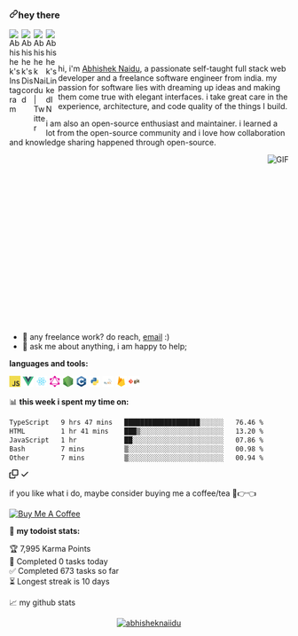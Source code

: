 <article class="markdown-body entry-content container-lg f5" itemprop="text"><h3 dir="auto"><a id="user-content-hey-there" class="anchor" aria-hidden="true" href="#hey-there"><svg class="octicon octicon-link" viewBox="0 0 16 16" version="1.1" width="16" height="16" aria-hidden="true"><path fill-rule="evenodd" d="M7.775 3.275a.75.75 0 001.06 1.06l1.25-1.25a2 2 0 112.83 2.83l-2.5 2.5a2 2 0 01-2.83 0 .75.75 0 00-1.06 1.06 3.5 3.5 0 004.95 0l2.5-2.5a3.5 3.5 0 00-4.95-4.95l-1.25 1.25zm-4.69 9.64a2 2 0 010-2.83l2.5-2.5a2 2 0 012.83 0 .75.75 0 001.06-1.06 3.5 3.5 0 00-4.95 0l-2.5 2.5a3.5 3.5 0 004.95 4.95l1.25-1.25a.75.75 0 00-1.06-1.06l-1.25 1.25a2 2 0 01-2.83 0z"></path></svg></a>hey there</h3>
<a href="https://www.instagram.com/abhisheknaiidu/" rel="nofollow">
  <img align="left" alt="Abhishek's Instagram" width="22px" src="https://raw.githubusercontent.com/hussainweb/hussainweb/main/icons/instagram.png" style="max-width: 100%;">
</a>
<a href="https://discord.gg/XTW52Kt" rel="nofollow">
  <img align="left" alt="Abhishek's Discord" width="22px" src="https://raw.githubusercontent.com/peterthehan/peterthehan/master/assets/discord.svg" style="max-width: 100%;">
</a>
<a href="https://twitter.com/abhisheknaiidu" rel="nofollow">
  <img align="left" alt="Abhishek Naidu | Twitter" width="22px" src="https://raw.githubusercontent.com/peterthehan/peterthehan/master/assets/twitter.svg" style="max-width: 100%;">
</a>
<a href="https://www.linkedin.com/in/abhisheknaiidu/" rel="nofollow">
  <img align="left" alt="Abhishek's LinkedIN" width="22px" src="https://raw.githubusercontent.com/peterthehan/peterthehan/master/assets/linkedin.svg" style="max-width: 100%;">
</a>
<p dir="auto"><a target="_blank" rel="noopener noreferrer nofollow" href="https://camo.githubusercontent.com/4f7a8bfc334d950a8a472c3676a396262561252bca7eee47d11784136a1e3269/68747470733a2f2f76697369746f722d62616467652e676c697463682e6d652f62616467653f706167655f69643d616268697368656b6e61696964752e616268697368656b6e6169696475"><img src="https://camo.githubusercontent.com/4f7a8bfc334d950a8a472c3676a396262561252bca7eee47d11784136a1e3269/68747470733a2f2f76697369746f722d62616467652e676c697463682e6d652f62616467653f706167655f69643d616268697368656b6e61696964752e616268697368656b6e6169696475" alt="" data-canonical-src="https://visitor-badge.glitch.me/badge?page_id=abhisheknaiidu.abhisheknaiidu" style="max-width: 100%;"></a></p>
<br>
<p dir="auto">hi, i'm <a href="https://abhishknads.me/" rel="nofollow">Abhishek Naidu</a>, a passionate self-taught full stack web developer and a freelance software engineer from india. my passion for software lies with dreaming up ideas and making them come true with elegant interfaces. i take great care in the experience, architecture, and code quality of the things I build.</p>
<p dir="auto">i am also an open-source enthusiast and maintainer. i learned a lot from the open-source community and i love how collaboration and knowledge sharing happened through open-source.</p>
  <p dir="auto"><animated-image data-catalyst="" style="float: right; width: 500px;"><a target="_blank" rel="noopener noreferrer" href="https://github.com/abhisheknaiidu/abhisheknaiidu/blob/master/code.gif?raw=true" data-target="animated-image.originalLink"><img align="right" alt="GIF" src="https://github.com/abhisheknaiidu/abhisheknaiidu/raw/master/code.gif?raw=true" height="320" style="max-width: 100%; display: inline-block;" data-target="animated-image.originalImage"></a>
      <span class="AnimatedImagePlayer" data-target="animated-image.player" hidden="">
        <a data-target="animated-image.replacedLink" class="AnimatedImagePlayer-images" href="https://github.com/abhisheknaiidu/abhisheknaiidu/blob/master/code.gif?raw=true" target="_blank">
          <span data-target="animated-image.imageContainer">
            <img data-target="animated-image.replacedImage" alt="GIF" class="AnimatedImagePlayer-animatedImage" src="https://github.com/abhisheknaiidu/abhisheknaiidu/raw/master/code.gif?raw=true" height="320" style="display: block; opacity: 1;">
          <canvas class="AnimatedImagePlayer-stillImage" aria-hidden="true" width="500" height="320"></canvas></span>
        </a>
        <button data-target="animated-image.imageButton" class="AnimatedImagePlayer-images" tabindex="-1" aria-label="Play GIF"></button>
        <span class="AnimatedImagePlayer-controls" data-target="animated-image.controls">
          <button data-target="animated-image.playButton" class="AnimatedImagePlayer-button" aria-label="Play GIF">
            <svg aria-hidden="true" focusable="false" class="octicon icon-play" width="16" height="16" viewBox="0 0 16 16" fill="none" xmlns="http://www.w3.org/2000/svg">
              <path d="M4 13.5427V2.45734C4 1.82607 4.69692 1.4435 5.2295 1.78241L13.9394 7.32507C14.4334 7.63943 14.4334 8.36057 13.9394 8.67493L5.2295 14.2176C4.69692 14.5565 4 14.1739 4 13.5427Z">
            </path></svg>
            <svg aria-hidden="true" focusable="false" class="octicon icon-pause" width="16" height="16" viewBox="0 0 16 16" xmlns="http://www.w3.org/2000/svg">
              <rect x="4" y="2" width="3" height="12" rx="1"></rect>
              <rect x="9" y="2" width="3" height="12" rx="1"></rect>
            </svg>
          </button>
          <a data-target="animated-image.openButton" aria-label="Open GIF in new window" class="AnimatedImagePlayer-button" href="https://github.com/abhisheknaiidu/abhisheknaiidu/blob/master/code.gif?raw=true" target="_blank">
            <svg aria-hidden="true" class="octicon" xmlns="http://www.w3.org/2000/svg" viewBox="0 0 16 16" width="16" height="16">
              <path fill-rule="evenodd" d="M10.604 1h4.146a.25.25 0 01.25.25v4.146a.25.25 0 01-.427.177L13.03 4.03 9.28 7.78a.75.75 0 01-1.06-1.06l3.75-3.75-1.543-1.543A.25.25 0 0110.604 1zM3.75 2A1.75 1.75 0 002 3.75v8.5c0 .966.784 1.75 1.75 1.75h8.5A1.75 1.75 0 0014 12.25v-3.5a.75.75 0 00-1.5 0v3.5a.25.25 0 01-.25.25h-8.5a.25.25 0 01-.25-.25v-8.5a.25.25 0 01.25-.25h3.5a.75.75 0 000-1.5h-3.5z"></path>
            </svg>
          </a>
        </span>
      </span></animated-image></p>
<ul dir="auto">
<li><g-emoji class="g-emoji" alias="briefcase" fallback-src="https://github.githubassets.com/images/icons/emoji/unicode/1f4bc.png">💼</g-emoji> any freelance work? do reach, <a href="mailto:abhishek.naidu@cred.club">email</a> :)</li>
<li><g-emoji class="g-emoji" alias="speech_balloon" fallback-src="https://github.githubassets.com/images/icons/emoji/unicode/1f4ac.png">💬</g-emoji> ask me about anything, i am happy to help;</li>
</ul>
<p dir="auto"><strong>languages and tools:</strong></p>
<p dir="auto"><code><a target="_blank" rel="noopener noreferrer nofollow" href="https://raw.githubusercontent.com/github/explore/80688e429a7d4ef2fca1e82350fe8e3517d3494d/topics/javascript/javascript.png"><img height="20" src="https://raw.githubusercontent.com/github/explore/80688e429a7d4ef2fca1e82350fe8e3517d3494d/topics/javascript/javascript.png" style="max-width: 100%;"></a></code>
<code><a target="_blank" rel="noopener noreferrer nofollow" href="https://raw.githubusercontent.com/github/explore/80688e429a7d4ef2fca1e82350fe8e3517d3494d/topics/vue/vue.png"><img height="20" src="https://raw.githubusercontent.com/github/explore/80688e429a7d4ef2fca1e82350fe8e3517d3494d/topics/vue/vue.png" style="max-width: 100%;"></a></code>
<code><a target="_blank" rel="noopener noreferrer nofollow" href="https://raw.githubusercontent.com/github/explore/80688e429a7d4ef2fca1e82350fe8e3517d3494d/topics/react/react.png"><img height="20" src="https://raw.githubusercontent.com/github/explore/80688e429a7d4ef2fca1e82350fe8e3517d3494d/topics/react/react.png" style="max-width: 100%;"></a></code>
<code><a target="_blank" rel="noopener noreferrer nofollow" href="https://raw.githubusercontent.com/github/explore/5c058a388828bb5fde0bcafd4bc867b5bb3f26f3/topics/graphql/graphql.png"><img height="20" src="https://raw.githubusercontent.com/github/explore/5c058a388828bb5fde0bcafd4bc867b5bb3f26f3/topics/graphql/graphql.png" style="max-width: 100%;"></a></code>
<code><a target="_blank" rel="noopener noreferrer nofollow" href="https://raw.githubusercontent.com/github/explore/80688e429a7d4ef2fca1e82350fe8e3517d3494d/topics/nodejs/nodejs.png"><img height="20" src="https://raw.githubusercontent.com/github/explore/80688e429a7d4ef2fca1e82350fe8e3517d3494d/topics/nodejs/nodejs.png" style="max-width: 100%;"></a></code>
<code><a target="_blank" rel="noopener noreferrer nofollow" href="https://raw.githubusercontent.com/github/explore/80688e429a7d4ef2fca1e82350fe8e3517d3494d/topics/cpp/cpp.png"><img height="20" src="https://raw.githubusercontent.com/github/explore/80688e429a7d4ef2fca1e82350fe8e3517d3494d/topics/cpp/cpp.png" style="max-width: 100%;"></a></code>
<code><a target="_blank" rel="noopener noreferrer nofollow" href="https://raw.githubusercontent.com/github/explore/80688e429a7d4ef2fca1e82350fe8e3517d3494d/topics/python/python.png"><img height="20" src="https://raw.githubusercontent.com/github/explore/80688e429a7d4ef2fca1e82350fe8e3517d3494d/topics/python/python.png" style="max-width: 100%;"></a></code>
<code><a target="_blank" rel="noopener noreferrer nofollow" href="https://raw.githubusercontent.com/github/explore/80688e429a7d4ef2fca1e82350fe8e3517d3494d/topics/mysql/mysql.png"><img height="20" src="https://raw.githubusercontent.com/github/explore/80688e429a7d4ef2fca1e82350fe8e3517d3494d/topics/mysql/mysql.png" style="max-width: 100%;"></a></code>
<code><a target="_blank" rel="noopener noreferrer nofollow" href="https://raw.githubusercontent.com/github/explore/80688e429a7d4ef2fca1e82350fe8e3517d3494d/topics/firebase/firebase.png"><img height="20" src="https://raw.githubusercontent.com/github/explore/80688e429a7d4ef2fca1e82350fe8e3517d3494d/topics/firebase/firebase.png" style="max-width: 100%;"></a></code>
<code><a target="_blank" rel="noopener noreferrer nofollow" href="https://raw.githubusercontent.com/github/explore/80688e429a7d4ef2fca1e82350fe8e3517d3494d/topics/git/git.png"><img height="20" src="https://raw.githubusercontent.com/github/explore/80688e429a7d4ef2fca1e82350fe8e3517d3494d/topics/git/git.png" style="max-width: 100%;"></a></code></p>
<p dir="auto"><g-emoji class="g-emoji" alias="bar_chart" fallback-src="https://github.githubassets.com/images/icons/emoji/unicode/1f4ca.png">📊</g-emoji> <strong>this week i spent my time on:</strong></p>

<div class="snippet-clipboard-content notranslate position-relative overflow-auto"><pre lang="text" class="notranslate"><code>TypeScript   9 hrs 47 mins   ███████████████████░░░░░░   76.46 %
HTML         1 hr 41 mins    ███▒░░░░░░░░░░░░░░░░░░░░░   13.20 %
JavaScript   1 hr            ██░░░░░░░░░░░░░░░░░░░░░░░   07.86 %
Bash         7 mins          ▒░░░░░░░░░░░░░░░░░░░░░░░░   00.98 %
Other        7 mins          ▒░░░░░░░░░░░░░░░░░░░░░░░░   00.94 %
</code></pre><div class="zeroclipboard-container position-absolute right-0 top-0">
    <clipboard-copy aria-label="Copy" class="ClipboardButton btn js-clipboard-copy m-2 p-0 tooltipped-no-delay" data-copy-feedback="Copied!" data-tooltip-direction="w" value="TypeScript   9 hrs 47 mins   ███████████████████░░░░░░   76.46 %
HTML         1 hr 41 mins    ███▒░░░░░░░░░░░░░░░░░░░░░   13.20 %
JavaScript   1 hr            ██░░░░░░░░░░░░░░░░░░░░░░░   07.86 %
Bash         7 mins          ▒░░░░░░░░░░░░░░░░░░░░░░░░   00.98 %
Other        7 mins          ▒░░░░░░░░░░░░░░░░░░░░░░░░   00.94 %" tabindex="0" role="button">
      <svg aria-hidden="true" height="16" viewBox="0 0 16 16" version="1.1" width="16" data-view-component="true" class="octicon octicon-copy js-clipboard-copy-icon m-2">
    <path fill-rule="evenodd" d="M0 6.75C0 5.784.784 5 1.75 5h1.5a.75.75 0 010 1.5h-1.5a.25.25 0 00-.25.25v7.5c0 .138.112.25.25.25h7.5a.25.25 0 00.25-.25v-1.5a.75.75 0 011.5 0v1.5A1.75 1.75 0 019.25 16h-7.5A1.75 1.75 0 010 14.25v-7.5z"></path><path fill-rule="evenodd" d="M5 1.75C5 .784 5.784 0 6.75 0h7.5C15.216 0 16 .784 16 1.75v7.5A1.75 1.75 0 0114.25 11h-7.5A1.75 1.75 0 015 9.25v-7.5zm1.75-.25a.25.25 0 00-.25.25v7.5c0 .138.112.25.25.25h7.5a.25.25 0 00.25-.25v-7.5a.25.25 0 00-.25-.25h-7.5z"></path>
</svg>
      <svg aria-hidden="true" height="16" viewBox="0 0 16 16" version="1.1" width="16" data-view-component="true" class="octicon octicon-check js-clipboard-check-icon color-fg-success d-none m-2">
    <path fill-rule="evenodd" d="M13.78 4.22a.75.75 0 010 1.06l-7.25 7.25a.75.75 0 01-1.06 0L2.22 9.28a.75.75 0 011.06-1.06L6 10.94l6.72-6.72a.75.75 0 011.06 0z"></path>
</svg>
    </clipboard-copy>
  </div></div>

<p dir="auto">if you like what i do, maybe consider buying me a coffee/tea <g-emoji class="g-emoji" alias="pleading_face" fallback-src="https://github.githubassets.com/images/icons/emoji/unicode/1f97a.png">🥺</g-emoji><g-emoji class="g-emoji" alias="point_right" fallback-src="https://github.githubassets.com/images/icons/emoji/unicode/1f449.png">👉</g-emoji><g-emoji class="g-emoji" alias="point_left" fallback-src="https://github.githubassets.com/images/icons/emoji/unicode/1f448.png">👈</g-emoji></p>
<p dir="auto"><a href="https://www.buymeacoffee.com/abhisheknaiidu" rel="nofollow"><img src="https://camo.githubusercontent.com/45ce6667a35b63fd6a1ba6978d030a7f52ff5b1b262c5c8aa3ece29afc469ac8/68747470733a2f2f63646e2e6275796d6561636f666665652e636f6d2f627574746f6e732f76322f64656661756c742d7265642e706e67" alt="Buy Me A Coffee" width="150" data-canonical-src="https://cdn.buymeacoffee.com/buttons/v2/default-red.png" style="max-width: 100%;"></a></p>
<p dir="auto"><g-emoji class="g-emoji" alias="construction" fallback-src="https://github.githubassets.com/images/icons/emoji/unicode/1f6a7.png">🚧</g-emoji> <strong>my todoist stats:</strong></p>

<p dir="auto"><g-emoji class="g-emoji" alias="trophy" fallback-src="https://github.githubassets.com/images/icons/emoji/unicode/1f3c6.png">🏆</g-emoji>  7,995 Karma Points<br>
<g-emoji class="g-emoji" alias="cherry_blossom" fallback-src="https://github.githubassets.com/images/icons/emoji/unicode/1f338.png">🌸</g-emoji>  Completed 0 tasks today<br>
<g-emoji class="g-emoji" alias="white_check_mark" fallback-src="https://github.githubassets.com/images/icons/emoji/unicode/2705.png">✅</g-emoji>  Completed 673 tasks so far<br>
<g-emoji class="g-emoji" alias="hourglass_flowing_sand" fallback-src="https://github.githubassets.com/images/icons/emoji/unicode/23f3.png">⏳</g-emoji>  Longest streak is 10 days</p>

<p dir="auto"><g-emoji class="g-emoji" alias="chart_with_upwards_trend" fallback-src="https://github.githubassets.com/images/icons/emoji/unicode/1f4c8.png">📈</g-emoji> my github stats</p>
<p align="center" dir="auto"> <a target="_blank" rel="noopener noreferrer nofollow" href="https://camo.githubusercontent.com/486a90223ad7e70faf079c62682bb6e26794d91a7eb6495093aacc1542e02c46/68747470733a2f2f6769746875622d726561646d652d73746174732e76657263656c2e6170702f6170693f757365726e616d653d616268697368656b6e61696964752673686f775f69636f6e733d74727565267468656d653d676f7468616d"><img src="https://camo.githubusercontent.com/486a90223ad7e70faf079c62682bb6e26794d91a7eb6495093aacc1542e02c46/68747470733a2f2f6769746875622d726561646d652d73746174732e76657263656c2e6170702f6170693f757365726e616d653d616268697368656b6e61696964752673686f775f69636f6e733d74727565267468656d653d676f7468616d" alt="abhisheknaiidu" data-canonical-src="https://github-readme-stats.vercel.app/api?username=abhisheknaiidu&amp;show_icons=true&amp;theme=gotham" style="max-width: 100%;"></a>
</p></article>
